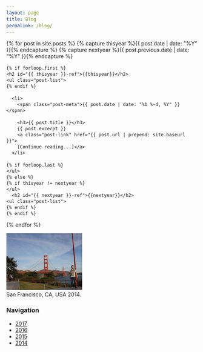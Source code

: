 ```yaml
---
layout: page
title: Blog
permalink: /blog/
---
```


<div class="page-col-wrapper">
  <div class="page-col page-col-1">
  {% for post in site.posts %}
    {% capture thisyear %}{{ post.date | date: "%Y" }}{% endcapture %}
    {% capture nextyear %}{{ post.previous.date | date: "%Y" }}{% endcapture %}

    {% if forloop.first %}
    <h2 id="{{ thisyear }}-ref">{{thisyear}}</h2>
    <ul class="post-list">
    {% endif %}

      <li>
        <span class="post-meta">{{ post.date | date: "%b %-d, %Y" }}</span>

        <h3>{{ post.title }}</h3>
        {{ post.excerpt }}
        <a class="post-link" href="{{ post.url | prepend: site.baseurl }}">
        [Continue reading...]</a>
      </li>

    {% if forloop.last %}
    </ul>
    {% else %}
    {% if thisyear != nextyear %}
    </ul>
      <h2 id="{{ nextyear }}-ref">{{nextyear}}</h2>
    <ul class="post-list">
    {% endif %}
    {% endif %}
  {% endfor %}
  </div>
  <div class="page-col page-col-2">
    <p><img src="/images/san-francisco.jpg" alt="San Francisco, CA, USA 2014."
    width="200" height="150" /><br />
    San Francisco, CA, USA 2014.</p>
    <h3>Navigation</h3>
    <ul class="navigation">
      <li><a href="#2017-ref">2017</a></li>
      <li><a href="#2016-ref">2016</a></li>
      <li><a href="#2015-ref">2015</a></li>
      <li><a href="#2014-ref">2014</a></li>
    </ul>
  </div>
</div>
